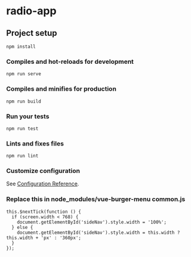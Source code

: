 # radio-app

## Project setup
```
npm install
```

### Compiles and hot-reloads for development
```
npm run serve
```

### Compiles and minifies for production
```
npm run build
```

### Run your tests
```
npm run test
```

### Lints and fixes files
```
npm run lint
```

### Customize configuration
See [Configuration Reference](https://cli.vuejs.org/config/).

### Replace this in node_modules/vue-burger-menu common.js
    this.$nextTick(function () {
      if (screen.width < 768) {
        document.getElementById('sideNav').style.width = '100%';
      } else {
        document.getElementById('sideNav').style.width = this.width ? this.width + 'px' : '360px';
      }
    });
